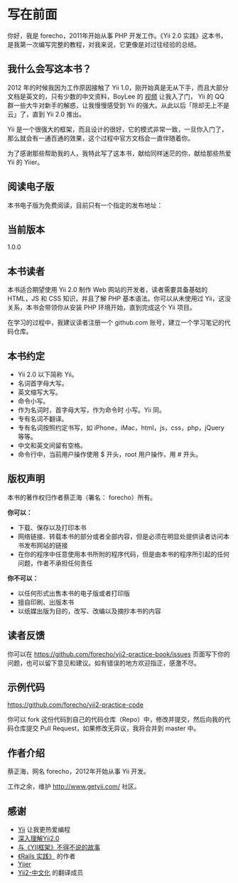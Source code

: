 # 写在前面

你好，我是 forecho，2011年开始从事 PHP 开发工作。《Yii 2.0 实践》这本书，是我第一次编写完整的教程，对我来说，它更像是对过往经验的总结。

## 我什么会写这本书？

2012 年的时候我因为工作原因接触了 Yii 1.0，刚开始真是无从下手，而且大部分文档是英文的，只有少数的中文资料，BoyLee 的 [视频](http://blog.yiiblog.info/) 让我入了门， Yii 的 QQ 群一些大牛对新手的解惑，让我慢慢感受到 Yii 的强大。从此以后「除却无上不是云」了，直到 Yii 2.0 推出。

Yii 是一个很强大的框架，而且设计的很好，它的模式非常一致，一旦你入门了，那么就会有一通百通的效果，这个过程中官方文档会一直伴随着你。

为了感谢那些帮助我的人，我特此写了这本书，献给同样迷茫的你，献给那些热爱 Yii 的 Yiier。

## 阅读电子版

本书电子版为免费阅读，目前只有一个指定的发布地址：

## 当前版本

1.0.0

## 本书读者

本书适合期望使用 Yii 2.0 制作 Web 网站的开发者，读者需要具备基础的 HTML，JS 和 CSS 知识，并且了解 PHP 基本语法。你可以从未使用过 Yii，这没关系，本书会带领你从安装 PHP 环境开始，直到完成这个 Yii 项目。

在学习的过程中，我建议读者注册一个 github.com 账号，建立一个学习笔记的代码仓库。

## 本书约定

- Yii 2.0 以下简称 Yii。
- 名词首字母大写。
- 英文缩写大写。
- 命令小写。
- 作为名词时，首字母大写，作为命令时 小写。Yii 同。
- 专有名词不翻译。
- 专有名词按照约定书写，如 iPhone，iMac，html，js，css，php，jQuery 等等。
- 中文和英文间留有空格。
- 命令行中，当前用户操作使用 $ 开头，root 用户操作，用 # 开头。

## 版权声明

本书的著作权归作者蔡正海（署名： forecho）所有。

**你可以：**

- 下载、保存以及打印本书
- 网络链接、转载本书的部分或者全部内容，但是必须在明显处提供读者访问本书发布网站的链接
- 在你的程序中任意使用本书所附的程序代码，但是由本书的程序所引起的任何问题，作者不承担任何责任

**你不可以：**

- 以任何形式出售本书的电子版或者打印版
- 擅自印刷、出版本书
- 以纸媒出版为目的，改写、改编以及摘抄本书的内容

## 读者反馈

你可以在 https://github.com/forecho/yii2-practice-book/issues 页面写下你的问题，也可以留下意见和建议。如有错误的地方欢迎指正，感激不尽。

## 示例代码

https://github.com/forecho/yii2-practice-code

你可以 fork 这份代码到自己的代码仓库（Repo）中，修改并提交，然后向我的代码仓库提交 Pull Request，如果修改无异议，我将合并到 master 中。

## 作者介绍

蔡正海，网名 forecho，2012年开始从事 Yii 开发。

工作之余，维护 http://www.getyii.com/ 社区。

## 感谢

- [Yii](http://www.yiiframework.com/) 让我更热爱编程
- [深入理解Yii2.0](http://www.digpage.com/)
- [与《YII框架》不得不说的故事](http://www.imooc.com/space/teacher/id/1991615)
- [《Rails 实践》](http://rails-practice.com/content) 的作者
- [Yiier](https://github.com/yiier)
- [Yii2-中文化](https://github.com/yii2-chinesization) 的翻译成员
